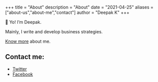 +++
title = "About"
description = "About"
date = "2021-04-25"
aliases = ["about-us","about-me","contact"]
author = "Deepak K"
+++

👋 Yo! I’m Deepak.

Mainly, I write and develop business strategies.

[Know more](https://deepakness.com/) about me.

## Contact me:

- [Twitter](https://twitter.com/DeepakNesss)
- [Facebook](https://www.facebook.com/DeepakNess)

